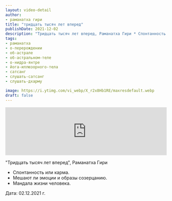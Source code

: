 ```yaml
---
layout: video-detail
author:
- раманатха гири
title: "тридцать тысяч лет вперед"
publishDate: 2021-12-02
description: "Тридцать тысяч лет вперед, Раманатха Гири * Спонтанность или карма. * Мешают ли эмоции и образы созерцанию. * Мандала жизни человека.   Дата  02.12.2021 г."
tags: 
- раманатха
- о-перерождении
- об-астрале
- об-астральном-теле
- о-нидра-янтре
- йога-иллюзорного-тела
- сатсанг
- слушать-сатсанг
- слушать-дхарму

image: https://i.ytimg.com/vi_webp/X_r2x8Hb1RE/maxresdefault.webp
draft: false
---
```


<iframe width="100%" src="https://www.youtube.com/embed/X_r2x8Hb1RE" frameborder="0" allowfullscreen=""></iframe> 

 "Тридцать тысяч лет вперед", Раманатха Гири

* Спонтанность или карма.
* Мешают ли эмоции и образы созерцанию.
* Мандала жизни человека.

  
 Дата: 02.12.2021 г.

  

 